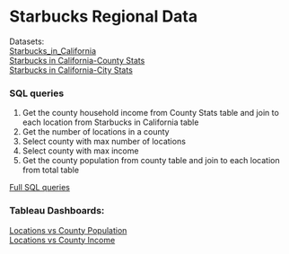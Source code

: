 # Starbucks Regional Data
Datasets:  
[Starbucks_in_California](https://data.world/alice-c/starbucks)  
[Starbucks in California-County Stats](https://data.world/alice-c/starbucks)  
[Starbucks in California-City Stats](https://data.world/alice-c/starbucks)  

### SQL queries
  1. Get the county household income from County Stats table and join to each location from Starbucks in California table
  2. Get the number of locations in a county
  3. Select county with max number of locations
  4. Select county with max income
  5. Get the county population from county table and join to each location from total table

[Full SQL queries](https://github.com/christabel-paul/Starbucks_Regional_Data/blob/main/SQLQuery1.sql)




### Tableau Dashboards:  
[Locations vs County Population](https://public.tableau.com/views/StarbucksLocationsinCalifornia-Population/PopDashboard?:language=en-US&:display_count=n&:origin=viz_share_link)  
[Locations vs County Income](https://public.tableau.com/shared/Z8MYBKBPT?:display_count=n&:origin=viz_share_link)
